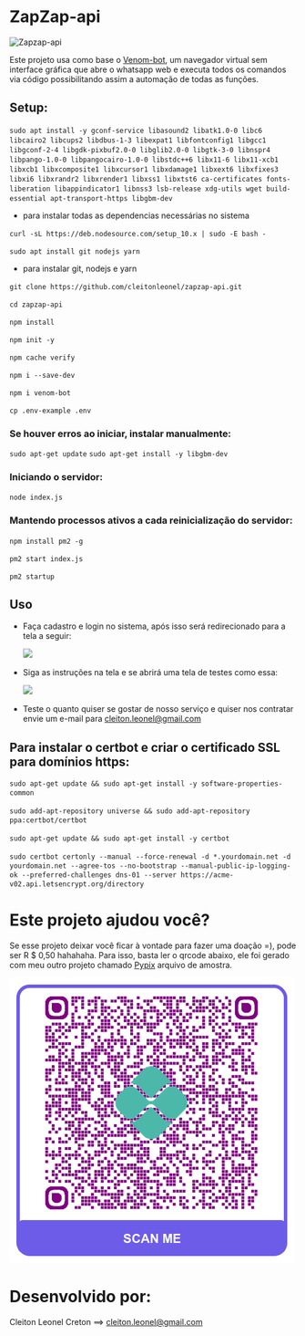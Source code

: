 # ZapZap-api
![Zapzap-api](https://github.com/cleitonleonel/zapzap-api/blob/master/static/media/zapzap-api.png?raw=true)

Este projeto usa como base o [Venom-bot](https://github.com/orkestral/venom), um navegador virtual sem interface gráfica que abre o whatsapp web e executa todos os comandos via código possibilitando assim a automação de todas as funções.

## Setup:

`sudo apt install -y gconf-service libasound2 libatk1.0-0 libc6 libcairo2 libcups2 libdbus-1-3 libexpat1 libfontconfig1 libgcc1 libgconf-2-4 libgdk-pixbuf2.0-0 libglib2.0-0 libgtk-3-0 libnspr4 libpango-1.0-0 libpangocairo-1.0-0 libstdc++6 libx11-6 libx11-xcb1 libxcb1 libxcomposite1 libxcursor1 libxdamage1 libxext6 libxfixes3 libxi6 libxrandr2 libxrender1 libxss1 libxtst6 ca-certificates fonts-liberation libappindicator1 libnss3 lsb-release xdg-utils wget build-essential apt-transport-https libgbm-dev`
- para instalar todas as dependencias necessárias no sistema

`curl -sL https://deb.nodesource.com/setup_10.x | sudo -E bash -`

`sudo apt install git nodejs yarn`
- para instalar git, nodejs e yarn

`git clone https://github.com/cleitonleonel/zapzap-api.git`

`cd zapzap-api`

`npm install`

`npm init -y`

`npm cache verify`

`npm i --save-dev`

`npm i venom-bot`

`cp .env-example .env`

### Se houver erros ao iniciar, instalar manualmente:

`sudo apt-get update`
`sudo apt-get install -y libgbm-dev`

### Iniciando o servidor:

`node index.js`

### Mantendo processos ativos a cada reinicialização do servidor:

`npm install pm2 -g`

`pm2 start index.js`

`pm2 startup`

## Uso
- Faça cadastro e login no sistema, após isso será redirecionado para a tela a seguir:

  <img src="https://github.com/cleitonleonel/zapzap-api/blob/master/static/media/qrcode_read.png?raw=true" width="400">

- Siga as instruções na tela e se abrirá uma tela de testes como essa:

  <img src="https://github.com/cleitonleonel/zapzap-api/blob/master/static/media/send_message.png?raw=true" width="400">


- Teste o quanto quiser se gostar de nosso serviço e quiser nos contratar envie um e-mail para [cleiton.leonel@gmail.com](cleiton.leonel@gmail.com)

## Para instalar o certbot e criar o certificado SSL para domínios https:
  
```shell script
sudo apt-get update && sudo apt-get install -y software-properties-common

sudo add-apt-repository universe && sudo add-apt-repository ppa:certbot/certbot

sudo apt-get update && sudo apt-get install -y certbot

sudo certbot certonly --manual --force-renewal -d *.yourdomain.net -d yourdomain.net --agree-tos --no-bootstrap --manual-public-ip-logging-ok --preferred-challenges dns-01 --server https://acme-v02.api.letsencrypt.org/directory
```

# Este projeto ajudou você?

Se esse projeto deixar você ficar à vontade para fazer uma doação =), pode ser R $ 0,50 hahahaha. Para isso, basta ler o qrcode abaixo, ele foi gerado com meu outro projeto chamado [Pypix](https://github.com/cleitonleonel/pypix.git) arquivo de amostra.

![QRCode Doação](https://github.com/cleitonleonel/pypix/blob/master/qrcode.png?raw=true)


# Desenvolvido por:

Cleiton Leonel Creton ==> cleiton.leonel@gmail.com